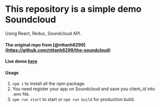 # This repository is a simple demo Soundcloud

Using React, Redux, Soundcloud API.

#### The original repo from [@nttanh6299] (https://github.com/nttanh6299/the-soundcloud)
#### Live demo [here](http://sabo-soundcloud.surge.sh/)
#### Usage
1. `npm i` to install all the npm package.
2. You need register your app on Soundcloud and save you client_id into .env file.
3. `npm run start` to start or `npm run build` for production build.